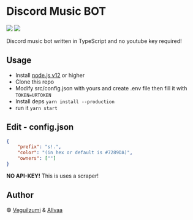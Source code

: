 # Discord Music BOT
<img src ="https://badgen.net/badge/rip/english/green">
<img src ="https://badgen.net/badge/spaghetti/code/red">


Discord music bot written in TypeScript and no youtube key required!

## Usage
- Install [node.js v12](https://nodejs.org/api/cli.html#cli_unhandled_rejections_mode) or higher
- Clone this repo
- Modify src/config.json with yours and create .env file then fill it with `TOKEN=URTOKEN`
- Install deps `yarn install --production`
- run it `yarn start`

## Edit - config.json

```json
{
    "prefix": "s!.",
    "color": "(in hex or default is #7289DA)", 
    "owners": [""]
}
```

**NO API-KEY!** This is uses a scraper!


## Author
© [VeguiIzumi](https://github.com/veguiizumi) & [Allvaa](https://github.com/allvaa)
